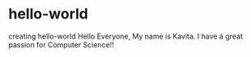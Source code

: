 # hello-world
creating hello-world
Hello Everyone,
My name is Kavita. I have a great passion for Computer Science!!
